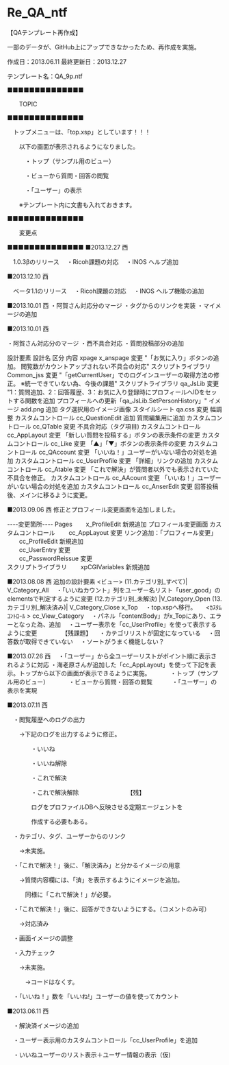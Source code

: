 ﻿Re_QA_ntf
=========

【QAテンプレート再作成】

一部のデータが、GitHub上にアップできなかったため、再作成を実施。

作成日：2013.06.11
最終更新日：2013.12.27

テンプレート名：QA_9p.ntf

■■■■■■■■■■■■■■

　　TOPIC

■■■■■■■■■■■■■■


　トップメニューは、「top.xsp」としています！！！


　　以下の画面が表示されるようになりました。

　　　・トップ（サンプル用のビュー）

　　　・ビューから質問・回答の閲覧

　　　・「ユーザー」の表示

　　※テンプレート内に文書も入れておきます。


■■■■■■■■■■■■■■

　　変更点

■■■■■■■■■■■■■■
■2013.12.27 西

　1.0.3βのリリース
　・Ricoh課題の対応
　・INOS ヘルプ追加


■2013.12.10 西

　ベータ1.1のリリース
　・Ricoh課題の対応
　・INOS ヘルプ機能の追加

■2013.10.01 西
・阿賀さん対応分のマージ
・タグからのリンクを実装
・マイメージの追加

■2013.10.01 西

・阿賀さん対応分のマージ
・西不具合対応
・質問投稿部分の追加


設計要素	設計名	区分	内容
xpage	x_anspage	変更	"「お気に入り」ボタンの追加。
閲覧数がカウントアップされない不具合の対応"
スクリプトライブラリ	Common_jss	変更	"「getCurrentUser」でのログインユーザーの取得方法の修正。
※統一できていない為、今後の課題"
スクリプトライブラリ	qa_JsLib	変更	"1：質問追加、2：回答履歴、3：お気に入り登録時にプロフィールへIDをセットする関数を追加
プロフィールへの更新「qa_JsLib.SetPersonHistory」"
イメージ	add.png	追加	タグ選択用のイメージ画像
スタイルシート	qa.css	変更	幅調整
カスタムコントロール	cc_QuestionEdit	追加	質問編集用に追加
カスタムコントロール	cc_QTable	変更	不具合対応（タグ項目)
カスタムコントロール	cc_AppLayout	変更	「新しい質問を投稿する」ボタンの表示条件の変更
カスタムコントロール	cc_Like	変更	「▲」「▼」ボタンの表示条件の変更
カスタムコントロール	cc_QAccount	変更	「いいね！」ユーザーがいない場合の対処を追加
カスタムコントロール	cc_UserProfile	変更	「詳細」リンクの追加
カスタムコントロール	cc_Atable	変更	「これで解決」が質問者以外でも表示されていた不具合を修正。
カスタムコントロール	cc_AAcount	変更	「いいね！」ユーザーがいない場合の対処を追加
カスタムコントロール	cc_AnserEdit	変更	回答投稿後、メインに移るように変更。



■2013.09.06 西
修正とプロフィール変更画面を追加しました。

----変更箇所----
 Pages
　　x_ProfileEdit	新規追加	プロフィール変更画面
 カスタムコントロール
　　cc_AppLayout	変更	リンク追加：「プロフィール変更」
　　cc_ProfileEdit	新規追加	
　　cc_UserEntry	変更	
　　cc_PasswordReissue	変更	
 スクリプトライブラリ	
　　xpCGIVariables	新規追加
　　
　　

■2013.08.08 西
追加の設計要素 
<ビュー>
(11.カテゴリ別_すべて)| V_Category_All 
　・「いいねカウント」列をユーザー名リスト「user_good」のelementsで判定するように変更
(12.カテゴリ別_未解決) |V_Category_Open 
(13.カテゴリ別_解決済み)| V_Category_Close 
<XPage >
x_Top 
　・top.xspへ移行。
　
<ｶｽﾀﾑｺﾝﾄﾛｰﾙ >
cc_View_Category
　・パネル「contentBody」がx_Topにあり、エラーとなった為、追加
　・ユーザー表示を「cc_UserProfile」を使って表示するように変更
　
　
　
【残課題】
　・カテゴリリストが固定になっている
　・回答数が取得できていない
　・ソートがうまく機能しない？
　
　　

■2013.07.26 西
　・「ユーザー」から全ユーザーリストがポイント順に表示されるように対応
  ・海老原さんが追加した「cc_AppLayout」を使って下記を表示。トップから以下の画面が表示できるように実施。
　　　・トップ（サンプル用のビュー）
　　　・ビューから質問・回答の閲覧
　　　・「ユーザー」の表示を実現

■2013.07.11 西



　・閲覧履歴へのログの出力


　　→下記のログを出力するように修正。

　　　　・いいね

　　　　・いいね解除

　　　　・これで解決

　　　　・これで解決解除
　　　　
　　　　【残】

　　　　ログをプロファイルDBへ反映させる定期エージェントを

　　　　作成する必要もある。



　・カテゴリ、タグ、ユーザーからのリンク

　　→未実施。




　・「これで解決！」後に、「解決済み」と分かるイメージの用意

　　→質問内容欄には、「済」を表示するようにイメージを追加。

　　　同様に「これで解決！」が必要。


　・「これで解決！」後に、回答ができないようにする。（コメントのみ可）

　　→対応済み

　・画面イメージの調整

　・入力チェック

　　→未実施。

　　　→コードはなくす。

　・「いいね！」数を「いいね!」ユーザーの値を使ってカウント


■2013.06.11 西

　・解決済イメージの追加

　・ユーザー表示用のカスタムコントロール「cc_UserProfile」を追加

　・いいねユーザーのリスト表示＋ユーザー情報の表示（仮)
